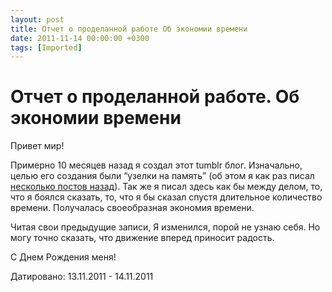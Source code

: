 ```yaml
---
layout: post
title: Отчет о проделанной работе Об экономии времени
date: 2011-11-14 00:00:00 +0300
tags: [Imported]
---
```

# Отчет о проделанной работе. Об экономии времени

Привет мир!

Примерно 10 месяцев назад я создал этот tumblr блог. Изначально, целью его создания были “узелки на память” (об этом я как раз писал [несколько постов назад](http://vlaim.tumblr.com/post/11030366855)). Так же я писал здесь как бы между делом, то, что я боялся сказать, то, что я бы сказал спустя длительное количество времени. Получалась своеобразная экономия времени.

Читая свои предыдущие записи, Я изменился, порой не узнаю себя. Но могу точно сказать, что движение вперед приносит радость.

С Днем Рождения меня!

Датировано: 13.11.2011 - 14.11.2011